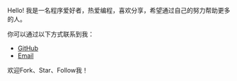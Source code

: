 
Hello! 我是一名程序爱好者，热爱编程，喜欢分享，希望通过自己的努力帮助更多的人。

你可以通过以下方式联系到我：

- [GitHub](https://github.com/hantiany)
- [Email](mailto:hantiany@mail.com)

欢迎Fork、Star、Follow我！
